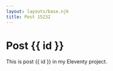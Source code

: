 ```yaml
---
layout: layouts/base.njk
title: Post 15232
---
```


# Post {{ id }}

This is post {{ id }} in my Eleventy project.
